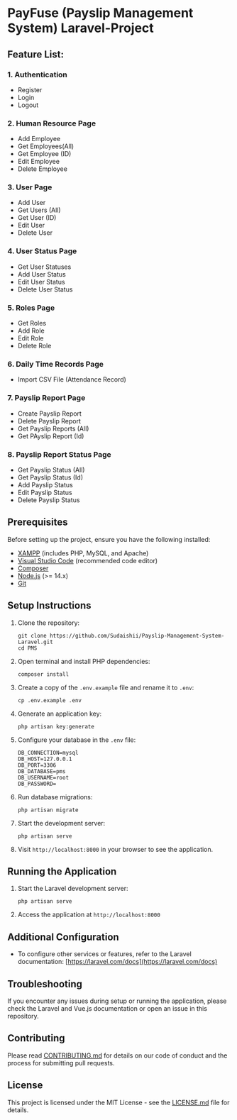 # PayFuse (Payslip Management System) Laravel-Project

## Feature List:
### 1. Authentication
- Register
- Login
- Logout

### 2. Human Resource Page
- Add Employee
- Get Employees(All)
- Get Employee (ID)
- Edit Employee
- Delete Employee

### 3. User Page
- Add User
- Get Users (All)
- Get User (ID)
- Edit User
- Delete User

### 4. User Status Page
- Get  User Statuses
- Add  User Status
- Edit User Status
- Delete User Status

### 5. Roles Page
- Get Roles
- Add Role
- Edit Role
- Delete Role

### 6. Daily Time Records Page
- Import CSV File (Attendance Record)

### 7. Payslip Report Page
- Create Payslip Report
- Delete Payslip Report
- Get Payslip Reports (All)
- Get PAyslip Report (Id)

### 8. Payslip Report Status Page
- Get Payslip Status (All)
- Get Payslip Status (Id)
- Add Payslip Status
- Edit Payslip Status
- Delete Payslip Status


## Prerequisites

Before setting up the project, ensure you have the following installed:

- [XAMPP](https://www.apachefriends.org/download.html) (includes PHP, MySQL, and Apache)
- [Visual Studio Code](https://code.visualstudio.com/download) (recommended code editor)
- [Composer](https://getcomposer.org/download/)
- [Node.js](https://nodejs.org/en/download/) (>= 14.x)
- [Git](https://git-scm.com/downloads)

## Setup Instructions

1. Clone the repository:
   ```
   git clone https://github.com/Sudaishii/Payslip-Management-System-Laravel.git
   cd PMS
   ```

2. Open terminal and install PHP dependencies:
   ```
   composer install
   ```

3. Create a copy of the `.env.example` file and rename it to `.env`:
   ```
   cp .env.example .env
   ```

4. Generate an application key:
   ```
   php artisan key:generate
   ```

5. Configure your database in the `.env` file:
   ```
   DB_CONNECTION=mysql
   DB_HOST=127.0.0.1
   DB_PORT=3306
   DB_DATABASE=pms
   DB_USERNAME=root
   DB_PASSWORD=
   ```

6. Run database migrations:
   ```
   php artisan migrate
   ```

7. Start the development server:
    ```
    php artisan serve
    ```

8. Visit `http://localhost:8000` in your browser to see the application.

## Running the Application

1. Start the Laravel development server:
   ```
   php artisan serve
   ```

2. Access the application at `http://localhost:8000`

## Additional Configuration

- To configure other services or features, refer to the Laravel documentation: [https://laravel.com/docs](https://laravel.com/docs)

## Troubleshooting

If you encounter any issues during setup or running the application, please check the Laravel and Vue.js documentation or open an issue in this repository.

## Contributing

Please read [CONTRIBUTING.md](CONTRIBUTING.md) for details on our code of conduct and the process for submitting pull requests.

## License

This project is licensed under the MIT License - see the [LICENSE.md](LICENSE.md) file for details.
